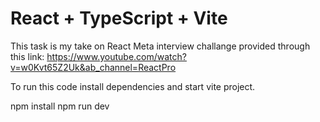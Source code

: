 # React + TypeScript + Vite

This task is my take on React Meta interview challange provided through this link:
https://www.youtube.com/watch?v=w0Kvt65Z2Uk&ab_channel=ReactPro

To run this code install dependencies and start vite project.

npm install
npm run dev
